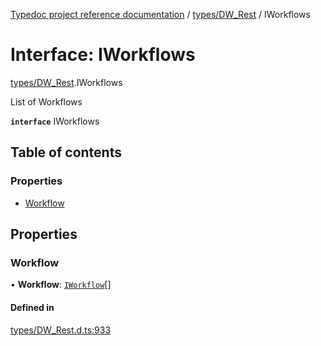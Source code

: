 [Typedoc project reference documentation](../README.md) / [types/DW_Rest](../modules/types_dw_rest.md) / IWorkflows

# Interface: IWorkflows

[types/DW_Rest](../modules/types_dw_rest.md).IWorkflows

List of Workflows

**`interface`** IWorkflows

## Table of contents

### Properties

- [Workflow](types_dw_rest.iworkflows.md#workflow)

## Properties

### Workflow

• **Workflow**: [`IWorkflow`](types_dw_rest.iworkflow.md)[]

#### Defined in

[types/DW_Rest.d.ts:933](https://github.com/DocuWare/REST-Sample-TS/blob/beb3ada/src/types/DW_Rest.d.ts#L933)
